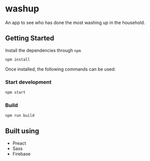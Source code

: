 # washup
An app to see who has done the most washing up in the household.

## Getting Started
Install the dependencies through `npm`
```bash
npm install
```

Once installed, the following commands can be used:

### Start development
```bash
npm start
```

### Build
```bash
npm run build
```

## Built using
- Preact
- Sass
- Firebase
